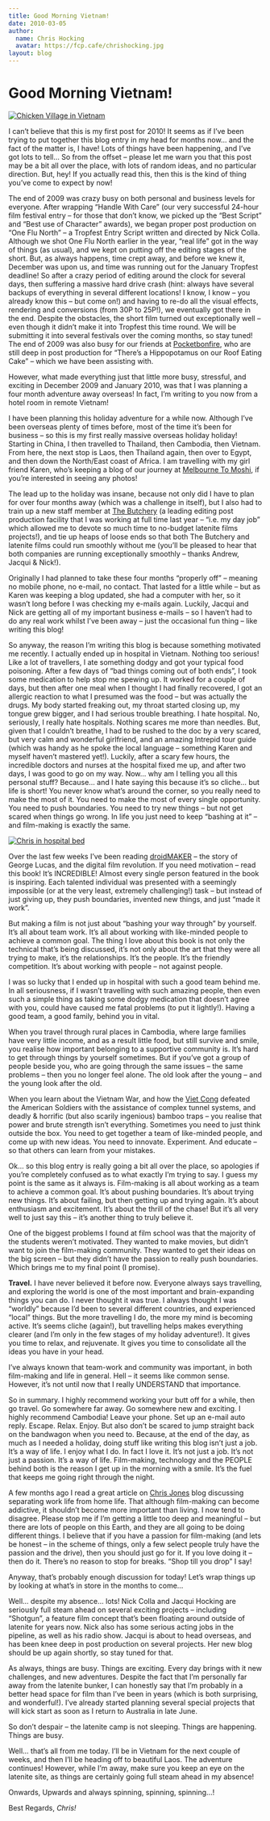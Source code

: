 ```yaml
---
title: Good Morning Vietnam!
date: 2010-03-05
author:
  name: Chris Hocking
  avatar: https://fcp.cafe/chrishocking.jpg
layout: blog
---
```

# Good Morning Vietnam!

[![Chicken Village in Vietnam](/static/blog/2010-03-IMG_2698-Large-441x248.jpg "Chicken Village in Vietnam")](/static/blog/2010-03-IMG_2698-Large.jpg)

I can’t believe that this is my first post for 2010! It seems as if I’ve been trying to put together this blog entry in my head for months now… and the fact of the matter is, I have! Lots of things have been happening, and I’ve got lots to tell… So from the offset – please let me warn you that this post may be a bit all over the place, with lots of random ideas, and no particular direction. But, hey! If you actually read this, then this is the kind of thing you’ve come to expect by now!

The end of 2009 was crazy busy on both personal and business levels for everyone. After wrapping “Handle With Care” (our very successful 24-hour film festival entry – for those that don’t know, we picked up the “Best Script” and “Best use of Character” awards), we began proper post production on “One Flu North” – a Tropfest Entry Script written and directed by Nick Colla. Although we shot One Flu North earlier in the year, “real life” got in the way of things (as usual), and we kept on putting off the editing stages of the short. But, as always happens, time crept away, and before we knew it, December was upon us, and time was running out for the January Tropfest deadline! So after a crazy period of editing around the clock for several days, then suffering a massive hard drive crash (hint: always have several backups of everything in several different locations! I know, I know – you already know this – but come on!) and having to re-do all the visual effects, rendering and conversions (from 30P to 25P!), we eventually got there in the end. Despite the obstacles, the short film turned out exceptionally well – even though it didn’t make it into Tropfest this time round. We will be submitting it into several festivals over the coming months, so stay tuned! The end of 2009 was also busy for our friends at [Pocketbonfire](http://www.pocketbonfire.com "Pocketbonfire Productions"), who are still deep in post production for “There’s a Hippopotamus on our Roof Eating Cake” – which we have been assisting with.

However, what made everything just that little more busy, stressful, and exciting in December 2009 and January 2010, was that I was planning a four month adventure away overseas! In fact, I’m writing to you now from a hotel room in remote Vietnam!

I have been planning this holiday adventure for a while now. Although I’ve been overseas plenty of times before, most of the time it’s been for business – so this is my first really massive overseas holiday holiday! Starting in China, I then travelled to Thailand, then Cambodia, then Vietnam. From here, the next stop is Laos, then Thailand again, then over to Egypt, and then down the North/East coast of Africa. I am travelling with my girl friend Karen, who’s keeping a blog of our journey at [Melbourne To Moshi](http://www.melbournetomoshi.com "Melbourne To Moshi"), if you’re interested in seeing any photos!

The lead up to the holiday was insane, because not only did I have to plan for over four months away (which was a challenge in itself), but I also had to train up a new staff member at [The Butchery](http://www.thebutchery.com.au "The Butchery") (a leading editing post production facility that I was working at full time last year – “i.e. my day job” which allowed me to devote so much time to no-budget latenite films projects!), and tie up heaps of loose ends so that both The Butchery and latenite films could run smoothly without me (you’ll be pleased to hear that both companies are running exceptionally smoothly – thanks Andrew, Jacqui & Nick!).

Originally I had planned to take these four months “properly off” – meaning no mobile phone, no e-mail, no contact. That lasted for a little while – but as Karen was keeping a blog updated, she had a computer with her, so it wasn’t long before I was checking my e-mails again. Luckily, Jacqui and Nick are getting all of my important business e-mails – so I haven’t had to do any real work whilst I’ve been away – just the occasional fun thing – like writing this blog!

So anyway, the reason I’m writing this blog is because something motivated me recently. I actually ended up in hospital in Vietnam. Nothing too serious! Like a lot of travellers, I ate something dodgy and got your typical food poisoning. After a few days of “bad things coming out of both ends”, I took some medication to help stop me spewing up. It worked for a couple of days, but then after one meal when I thought I had finally recovered, I got an allergic reaction to what I presumed was the food – but was actually the drugs. My body started freaking out, my throat started closing up, my tongue grew bigger, and I had serious trouble breathing. I hate hospital. No, seriously, I really hate hospitals. Nothing scares me more than needles. But, given that I couldn’t breathe, I had to be rushed to the doc by a very scared, but very calm and wonderful girlfriend, and an amazing Intrepid tour guide (which was handy as he spoke the local language – something Karen and myself haven’t mastered yet!). Luckily, after a scary few hours, the incredible doctors and nurses at the hospital fixed me up, and after two days, I was good to go on my way. Now… why am I telling you all this personal stuff? Because… and I hate saying this because it’s so cliche… but life is short! You never know what’s around the corner, so you really need to make the most of it. You need to make the most of every single opportunity. You need to push boundaries. You need to try new things – but not get scared when things go wrong. In life you just need to keep “bashing at it” – and film-making is exactly the same.

[![Chris in hospital bed](/static/blog/2010-03-DSCN2068-Large-768x1024.jpg "Chris in hospital bed")](/static/blog/2010-03-DSCN2068-Large.jpg)

Over the last few weeks I’ve been reading [droidMAKER](http://www.droidmaker.com/contents/ "droidMAKER") – the story of George Lucas, and the digital film revolution. If you need motivation – read this book! It’s INCREDIBLE! Almost every single person featured in the book is inspiring. Each talented individual was presented with a seemingly impossible (or at the very least, extremely challenging!) task – but instead of just giving up, they push boundaries, invented new things, and just “made it work”.

But making a film is not just about “bashing your way through” by yourself. It’s all about team work. It’s all about working with like-minded people to achieve a common goal. The thing I love about this book is not only the technical that’s being discussed, it’s not only about the art that they were all trying to make, it’s the relationships. It’s the people. It’s the friendly competition. It’s about working with people – not against people.

I was so lucky that I ended up in hospital with such a good team behind me. In all seriousness, if I wasn’t travelling with such amazing people, then even such a simple thing as taking some dodgy medication that doesn’t agree with you, could have caused me fatal problems (to put it lightly!). Having a good team, a good family, behind you in vital.

When you travel through rural places in Cambodia, where large families have very little income, and as a result little food, but still survive and smile, you realise how important belonging to a supportive community is. It’s hard to get through things by yourself sometimes. But if you’ve got a group of people beside you, who are going through the same issues – the same problems – then you no longer feel alone. The old look after the young – and the young look after the old.

When you learn about the Vietnam War, and how the [Viet Cong](http://en.wikipedia.org/wiki/Viet_Cong "Viet Cong") defeated the American Soldiers with the assistance of complex tunnel systems, and deadly & horrific (but also scarily ingenious) bamboo traps – you realise that power and brute strength isn’t everything. Sometimes you need to just think outside the box. You need to get together a team of like-minded people, and come up with new ideas. You need to innovate. Experiment. And educate – so that others can learn from your mistakes.

Ok… so this blog entry is really going a bit all over the place, so apologies if you’re completely confused as to what exactly I’m trying to say. I guess my point is the same as it always is. Film-making is all about working as a team to achieve a common goal. It’s about pushing boundaries. It’s about trying new things. It’s about failing, but then getting up and trying again. It’s about enthusiasm and excitement. It’s about the thrill of the chase! But it’s all very well to just say this – it’s another thing to truly believe it.

One of the biggest problems I found at film school was that the majority of the students weren’t motivated. They wanted to make movies, but didn’t want to join the film-making community. They wanted to get their ideas on the big screen – but they didn’t have the passion to really push boundaries. Which brings me to my final point (I promise).

**Travel.** I have never believed it before now. Everyone always says travelling, and exploring the world is one of the most important and brain-expanding things you can do. I never thought it was true. I always thought I was “worldly” because I’d been to several different countries, and experienced “local” things. But the more travelling I do, the more my mind is becoming active. It’s seems cliche (again!), but travelling helps makes everything clearer (and I’m only in the few stages of my holiday adventure!). It gives you time to relax, and rejuvenate. It gives you time to consolidate all the ideas you have in your head.

I’ve always known that team-work and community was important, in both film-making and life in general. Hell – it seems like common sense. However, it’s not until now that I really UNDERSTAND that importance.

So in summary. I highly recommend working your butt off for a while, then go travel. Go somewhere far away. Go somewhere new and exciting. I highly recommend Cambodia! Leave your phone. Set up an e-mail auto reply. Escape. Relax. Enjoy. But also don’t be scared to jump straight back on the bandwagon when you need to. Because, at the end of the day, as much as I needed a holiday, doing stuff like writing this blog isn’t just a job. It’s a way of life. I enjoy what I do. In fact I love it. It’s not just a job. It’s not just a passion. It’s a way of life. Film-making, technology and the PEOPLE behind both is the reason I get up in the morning with a smile. It’s the fuel that keeps me going right through the night.

A few months ago I read a great article on [Chris Jones](http://chrisjonesblog.com "Chris Jones") blog discussing separating work life from home life. That although film-making can become addictive, it shouldn’t become more important than living. I now tend to disagree. Please stop me if I’m getting a little too deep and meaningful – but there are lots of people on this Earth, and they are all going to be doing different things. I believe that if you have a passion for film-making (and lets be honest – in the scheme of things, only a few select people truly have the passion and the drive), then you should just go for it. If you love doing it – then do it. There’s no reason to stop for breaks. “Shop till you drop” I say!

Anyway, that’s probably enough discussion for today! Let’s wrap things up by looking at what’s in store in the months to come…

Well… despite my absence… lots! Nick Colla and Jacqui Hocking are seriously full steam ahead on several exciting projects – including “Shotgun”, a feature film concept that’s been floating around outside of latenite for years now. Nick also has some serious acting jobs in the pipeline, as well as his radio show. Jacqui is about to head overseas, and has been knee deep in post production on several projects. Her new blog should be up again shortly, so stay tuned for that.

As always, things are busy. Things are exciting. Every day brings with it new challenges, and new adventures. Despite the fact that I’m personally far away from the latenite bunker, I can honestly say that I’m probably in a better head space for film than I’ve been in years (which is both surprising, and wonderful!). I’ve already started planning several special projects that will kick start as soon as I return to Australia in late June.

So don’t despair – the latenite camp is not sleeping. Things are happening. Things are busy.

Well… that’s all from me today. I’ll be in Vietnam for the next couple of weeks, and then I’ll be heading off to beautiful Laos. The adventure continues! However, while I’m away, make sure you keep an eye on the latenite site, as things are certainly going full steam ahead in my absence!

Onwards, Upwards and always spinning, spinning, spinning…!

Best Regards, *Chris!*